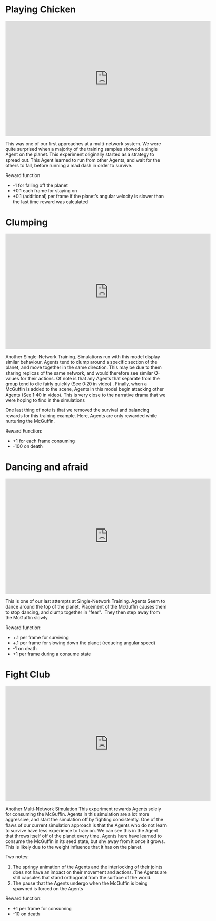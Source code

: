 # Playing Chicken

<iframe src="https://player.vimeo.com/video/358820441" width="640" height="360" frameborder="0" allow="autoplay; fullscreen" allowfullscreen></iframe>

This was one of our first approaches at a multi-network system. We were quite surprised when a majority of the training samples showed a single Agent on the planet. This experiment originally started as a strategy to spread out. This Agent learned to run from other Agents, and wait for the others to fall, before running a mad dash in order to survive.

Reward function
- -1 for falling off the planet
- +0.1 each frame for staying on
- +0.1 (additional) per frame if the planet’s angular velocity is slower than the last time reward was calculated


# Clumping

<iframe src="https://player.vimeo.com/video/358842309" width="640" height="360" frameborder="0" allow="autoplay; fullscreen" allowfullscreen></iframe>

Another Single-Network Training. Simulations run with this model display similar behaviour. Agents tend to clump around a specific section of the planet, and move together in the same direction. This may be due to them sharing replicas of the same network, and would therefore see similar Q-values for their actions. Of note is that any Agents that separate from the group tend to die fairly quickly (See 0:20 in video) . Finally, when a McGuffin is added to the scene, Agents in this model begin attacking other Agents (See 1:40 in video). This is very close to the narrative drama that we were hoping to find in the simulations

One last thing of note is that we removed the survival and balancing rewards for this training example. Here, Agents are only rewarded while nurturing the McGuffin.

Reward Function:
- +1 for each frame consuming
- -100 on death

# Dancing and afraid

<iframe src="https://player.vimeo.com/video/358836669" width="640" height="360" frameborder="0" allow="autoplay; fullscreen" allowfullscreen></iframe>

This is one of our last attempts at Single-Network Training.
Agents Seem to dance around the top of the planet. Placement of the McGuffin causes them to stop dancing, and clump together in "fear".  They then step away from the McGuffin slowly.

Reward function:
- +.1 per frame for surviving
- +.1 per frame for slowing down the planet (reducing angular speed)
- -1 on death
- +1 per frame during a consume state

# Fight Club

<iframe src="https://player.vimeo.com/video/358939948" width="640" height="360" frameborder="0" allow="autoplay; fullscreen" allowfullscreen></iframe>

Another Multi-Network Simulation
This experiment rewards Agents solely for consuming the McGuffin. Agents in this simulation are a lot more aggressive, and start the simulation off by fighting consistently. One of the flaws of our current simulation approach is that the Agents who do not learn to survive have less experience to train on. We can see this in the Agent that throws itself off of the planet every time. Agents here have learned to consume the McGuffin in its seed state, but shy away from it once it grows. This is likely due to the weight influence that it has on the planet.

Two notes:
1) The springy animation of the Agents and the interlocking of their joints does not have an impact on their movement and actions. The Agents are still capsules that stand orthogonal from the surface of the world.
2) The pause that the Agents undergo when the McGuffin is being spawned is forced on the Agents

Reward function:
- +1 per frame for consuming
- -10 on death
